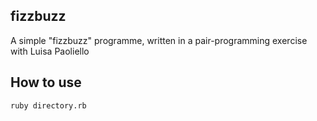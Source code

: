 ## fizzbuzz

A simple "fizzbuzz" programme, written in a pair-programming exercise with Luisa Paoliello

## How to use ##

```shell
ruby directory.rb
```

